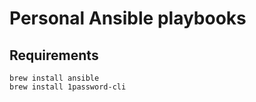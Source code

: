 # Personal Ansible playbooks

## Requirements
```shell
brew install ansible
brew install 1password-cli
```
